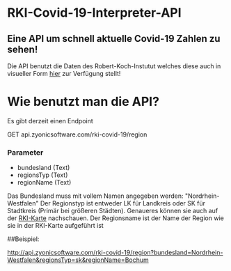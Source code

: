 # RKI-Covid-19-Interpreter-API
## Eine API um schnell aktuelle Covid-19 Zahlen zu sehen!

Die API benutzt die Daten des Robert-Koch-Instutut welches diese auch in visueller Form [hier](https://experience.arcgis.com/experience/478220a4c454480e823b17327b2bf1d4/page/page_1/) zur Verfügung stellt!

# Wie benutzt man die API?

Es gibt derzeit einen Endpoint

GET api.zyonicsoftware.com/rki-covid-19/region

### Parameter
- bundesland (Text)
- regionsTyp (Text)
- regionName (Text)

Das Bundesland muss mit vollem Namen angegeben werden: "Nordrhein-Westfalen"
Der Regionstyp ist entweder LK für Landkreis oder SK für Stadtkreis (Primär bei größeren Städten). Genaueres können sie auch auf der [RKI-Karte](https://experience.arcgis.com/experience/478220a4c454480e823b17327b2bf1d4/page/page_1/) nachschauen.
Der Regionsname ist der Name der Region wie sie in der RKI-Karte aufgeführt ist

##Beispiel:

http://api.zyonicsoftware.com/rki-covid-19/region?bundesland=Nordrhein-Westfalen&regionsTyp=sk&regionName=Bochum
